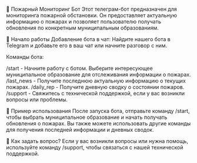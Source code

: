 🚒 Пожарный Мониторинг Бот
Этот телеграм-бот предназначен для мониторинга пожарной обстановки. Он предоставляет актуальную информацию о пожарах и позволяет пользователю получать обновления по конкретным муниципальным образованиям.

🚀 Начало работы
Добавление бота в чат: Найдите нашего бота в Telegram и добавьте его в ваш чат или начните разговор с ним.

Команды бота:

/start - Начните работу с ботом. Выберите интересующее муниципальное образование для отслеживания информации о пожарах.
/last_news - Получите последнюю актуальную информацию о текущих пожарах.
/daily_rep - Получите дневную сводку о состоянии пожаров.
/support - Свяжитесь с технической поддержкой, если у вас возникли вопросы или проблемы.

📜 Пример использования
После запуска бота, отправьте команду /start, чтобы выбрать муниципальное образование и начать получать обновления о пожарах. Вы также можете использовать другие команды для получения последней информации и дневных сводок.

🤔 Как задать вопрос?
Если у вас возникли вопросы или нужна помощь, используйте команду /support, чтобы связаться с нашей технической поддержкой.
